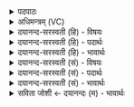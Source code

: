 <details><summary>पदपाठः</summary>

तत्। नः॒। वातः॑। म॒यो॒भ्विति॑। मयः॒ऽभु। वा॒तु॒। भे॒ष॒जम्। तत्। मा॒ता। पृ॒थि॒वी। तत्। पि॒ता। द्यौः। तत्। ग्रावा॑णः। सो॒म॒सुत॒ इति॑ सोम॒ऽसुतः॑। म॒यो॒भुव॒ इति॑ मयः॒ऽभुवः॑। तत्। अ॒श्वि॒ना॒। शृ॒णु॒त॒म्। धि॒ष्ण्या॒। यु॒वम्। १७।
</details>

<details><summary>अधिमन्त्रम् (VC)</summary>

- वायुर्देवता
- गोतम ऋषिः
- भुरिक्त्रिष्टुप्
- धैवतः
</details>

<details><summary>दयानन्द-सरस्वती (हि) - विषयः</summary>

फिर कौन क्या करे, इस विषय को अगले मन्त्र में कहा है ॥
</details>

<details><summary>दयानन्द-सरस्वती (हि) - पदार्थः</summary>

पदार्थान्वयभाषाः -  हे (अश्विना) पढ़ाने और पढ़ने हारे सज्जनो ! (धिष्ण्या) भूमि के समान धारण करनेवाले (युवम्) तुम दोनों हम लोगों ने जो पढ़ा है, उस को (शृणुतम्) सुनो। जैसे (नः) हम लोगों के लिये (वातः) पवन (तत्) उस (मयोभु) सुख करने हारी (भेषजम्) ओषधि की (वातु) प्राप्ति करे (तत्) उस ओषधि को (माता) मान्य देनेवाली (पृथिवी) विस्तारयुक्त भूमि तथा (तत्) उस को (पिता) पालना का हेतु (द्यौः) सूर्यमण्डल प्राप्त करे तथा (तत्) उस को (सोमसुतः) ओषधि और ऐश्वर्य को उत्पन्न करने और (मयोभुवः) सुख की भावना कराने हारे (ग्रावाणः) मेघ प्राप्त करें (तत्) यह सब व्यवहार तुम्हारे लिये भी होवे ॥१७ ॥
</details>

<details><summary>दयानन्द-सरस्वती (हि) - भावार्थः</summary>

भावार्थभाषाः -  जिसकी पृथिवी के समान माता और सूर्य के समान पिता हो, वह सब ओर से कुशली सुखी होकर सब को नीरोग और चतुर करे ॥१७ ॥
</details>

<details><summary>दयानन्द-सरस्वती (सं) - विषयः</summary>

पुनः का किं कुर्यादित्याह ॥
</details>

<details><summary>दयानन्द-सरस्वती (सं) - पदार्थः</summary>

पदार्थान्वयभाषाः -  हे अश्विना ! धिष्ण्या युवमस्माभिरधीतं शृणुतं यथा नो वातस्तन्मयोभु भेषजं वातु तन्माता पृथिवी तत्पिता द्यौर्वातु तत्सोमसुतो मयोभुवो ग्रावाणो वान्तु तद्युष्मभ्यमप्यस्तु ॥१७ ॥
</details>

<details><summary>दयानन्द-सरस्वती (सं) - भावार्थः</summary>

भावार्थभाषाः -  यस्य पृथिवीव माता द्यौरिव पिता भवेत्, स सर्वतः कुशलीभूत्वा सर्वानरोगाञ्चतुरान् कुर्यात्॥१७ ॥
</details>

<details><summary>सविता जोशी ← दयानन्दः (म) - भावार्थः</summary>

भावार्थभाषाः -  ज्याची माता पृथ्वीप्रमाणे व पिता सूर्याप्रमाणे असेल त्याने सर्व ठिकाणी व्यवहारकुशल असावे व सुखी होऊन सर्वांना निरोगी व चतुर बनवावे.
</details>